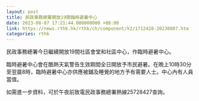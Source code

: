 ```yaml
---
layout: post
title: 民政事務總署開放19間臨時避暑中心
date: 2023-08-07 17:21:44.000000000 +08:00
link: https://news.rthk.hk/rthk/ch/component/k2/1712428-20230807.htm
categories: rthk
---
```


民政事務總署今日繼續開放19間社區會堂和社區中心，作臨時避暑中心。

臨時避暑中心會在酷熱天氣警告生效期間全日開放予市民避暑。在晩上10時30分至翌晨8時，臨時避暑中心亦供應被鋪及睡覺的地方予有需要人士。中心內有人員當值。

如需進一步資料，可於午夜前致電民政事務總署熱線25728427查詢。
